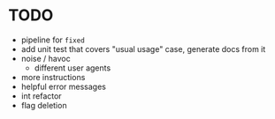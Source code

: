 # TODO

- pipeline for `fixed`
- add unit test that covers "usual usage" case, generate docs from it
- noise / havoc
  - different user agents
- more instructions
- helpful error messages
- int refactor
- flag deletion
